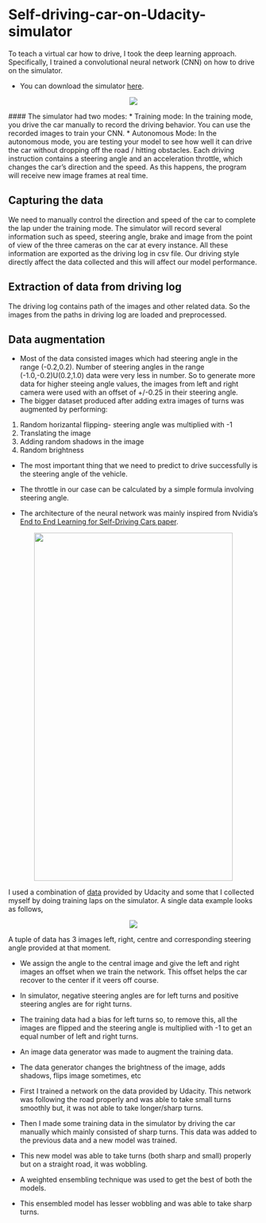 # Self-driving-car-on-Udacity-simulator
To teach a virtual car how to drive, I took the deep learning approach. Specifically, I trained a convolutional neural network (CNN) on how to drive on the simulator.
* You can download the simulator [here](https://github.com/udacity/self-driving-car-sim/tree/term3_collection).
<p align="center">
   <img  src="https://miro.medium.com/max/1400/1*2u3zy6GRNBKb5CAVNqkk9Q.png">
</p>
#### The simulator had two modes:
* Training mode: In the training mode, you drive the car manually to record the driving behavior. You can use the recorded images to train your CNN.
* Autonomous Mode: In the autonomous mode, you are testing your model to see how well it can drive the car without dropping off the road / hitting obstacles. Each driving instruction contains a steering angle and an acceleration throttle, which changes the car’s direction and the speed. As this happens, the program will receive new image frames at real time.

## Capturing the data
We need to manually control the direction and speed of the car to complete the lap under the training mode. The simulator will record several information such as speed, steering angle, brake and image from the point of view of the three cameras on the car at every instance. All these information are exported as the driving log in csv file. Our driving style directly affect the data collected and this will affect our model performance.

## Extraction of data from driving log
The driving log contains path of the images and other related data. So the images from the paths in driving log are loaded and preprocessed.

## Data augmentation
* Most of the data consisted images which had steering angle in the range (-0.2,0.2). Number of steering angles in the range (-1.0,-0.2)U(0.2,1.0) data were very less in number. So to generate more data for higher steeing angle values, the images from left and right camera were used with an offset of +/-0.25 in their steering angle.
* The bigger dataset produced after adding extra images of turns was augmented by performing:
1. Random horizantal flipping- steering angle was multiplied with -1
2. Translating the image
3. Adding random shadows in the image
4. Random brightness

* The most important thing that we need to predict to drive successfully is the steering angle of the vehicle.

* The throttle in our case can be calculated by a simple formula involving steering angle.

* The architecture of the neural network was mainly inspired from Nvidia’s [End to End Learning for Self-Driving Cars paper](http://images.nvidia.com/content/tegra/automotive/images/2016/solutions/pdf/end-to-end-dl-using-px.pdf).

<p align="center">
   <img width="400" height="700" src="https://miro.medium.com/max/1400/1*_ALA3C3qeRQgJoh3LZnFSg.png">
</p>

 I used a combination of [data](https://d17h27t6h515a5.cloudfront.net/topher/2016/December/584f6edd_data/data.zip) provided by Udacity and some that I collected myself by doing training laps on the simulator. A single data example looks as follows,
 <p align="center">
   <img src="https://miro.medium.com/max/1400/1*lFZrc_-opIELSG4zEQqhSA.jpeg">
</p>

A tuple of data has 3 images left, right, centre and corresponding steering angle provided at that moment.

* We assign the angle to the central image and give the left and right images an offset when we train the network. This offset helps the car recover to the center if it veers off course.


* In simulator, negative steering angles are for left turns and positive steering angles are for right turns.

* The training data had a bias for left turns so, to remove this, all the images are flipped and the steering angle is multiplied with -1 to get an equal number of left and right turns.

* An image data generator was made to augment the training data.
* The data generator changes the brightness of the image, adds shadows, flips image sometimes, etc
* First I trained a network on the data provided by Udacity. This network was following the road properly and was able to take small turns smoothly but, it was not able to take longer/sharp turns.
* Then I made some training data in the simulator by driving the car manually which mainly consisted of sharp turns. This data was added to the previous data and a new model was trained.
* This new model was able to take turns (both sharp and small) properly but on a straight road, it was wobbling.
* A weighted ensembling technique was used to get the best of both the models.
* This ensembled model has lesser wobbling and was able to take sharp turns.

